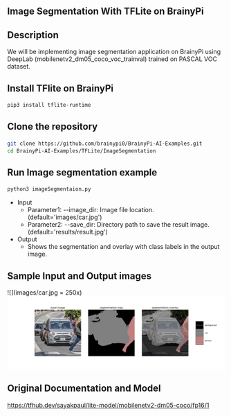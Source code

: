 ## Image Segmentation With TFLite on BrainyPi 
## Description
We will be implementing image segmentation application on BrainyPi using DeepLab (mobilenetv2_dm05_coco_voc_trainval) trained on PASCAL VOC dataset.

## Install TFlite on BrainyPi
```sh
pip3 install tflite-runtime
```

## Clone the repository
  ```sh
  git clone https://github.com/brainypi0/BrainyPi-AI-Examples.git
  cd BrainyPi-AI-Examples/TFLite/ImageSegmentation
  ```

## Run Image segmentation example
```sh
python3 imageSegmentaion.py 
```

- Input
  - Parameter1: --image_dir: Image file location. (default='images/car.jpg')
  - Parameter2: --save_dir: Directory path to save the result image. (default='results/result.jpg')
- Output
  - Shows the segmentation and overlay with class labels in the output image.
  
## Sample Input and Output images
![](images/car.jpg = 250x)
![](results/result.jpg)
  
## Original Documentation and Model
https://tfhub.dev/sayakpaul/lite-model/mobilenetv2-dm05-coco/fp16/1
